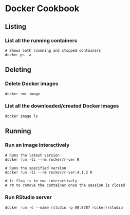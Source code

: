 # Docker Cookbook

## Listing
### List all the running containers
```
# Shows both runnning and stopped containers
docker ps -a
```

## Deleting
### Delete Docker images
```
docker rmi image
```

### List all the downloaded/created Docker images
```
docker image ls
```

## Running
### Run an image interactively
```
# Runs the latest version
docker run -ti --rm rocker/r-ver R

# Runs the specified version
docker run -ti --rm rocker/r-ver:4.1.2 R

# ti flag is to run interactively
# rm to remove the container once the session is closed
```

### Run RStudio server 
```
docker run -d --name rstudio -p 80:8787 rocker/rstudio
```